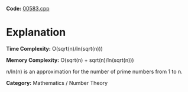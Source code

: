 **Code:** [00583.cpp](./00583.cpp)

# Explanation

**Time Complexity:** O(sqrt(n)/ln(sqrt(n)))

**Memory Complexity:** O(sqrt(n) + sqrt(n)/ln(sqrt(n)))

n/ln(n) is an approximation for the number of prime numbers from 1 to n.

**Category:** Mathematics / Number Theory
